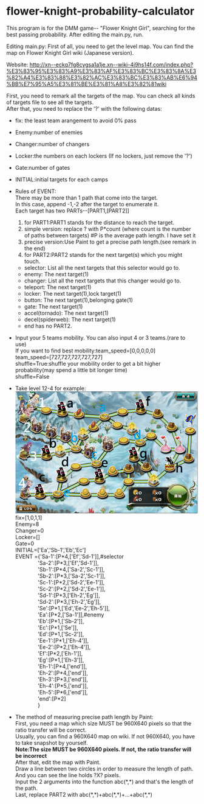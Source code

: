 # flower-knight-probability-calculator
This program is for the DMM game-- "Flower Knight Girl", searching for the best passing probability.
After editing the main.py, run.

Editing main.py:
First of all, you need to get the level map.
You can find the map on Flower Knight Girl wiki (Japanese version).

Website:
http://xn--eckq7fg8cygsa1a1je.xn--wiki-4i9hs14f.com/index.php?%E3%83%95%E3%83%A9%E3%83%AF%E3%83%BC%E3%83%8A%E3%82%A4%E3%83%88%E3%82%AC%E3%83%BC%E3%83%AB%E6%94%BB%E7%95%A5%E3%81%BE%E3%81%A8%E3%82%81wiki


First, you need to remark all the targets of the map. You can check all kinds of targets file to see all the targets.  
After that, you need to replace the '?' with the following datas:  
* fix: the least team arangement to avoid 0% pass  
* Enemy:number of enemies  
* Changer:number of changers  
* Locker:the numbers on each lockers (If no lockers, just remove the '?')  
* Gate:number of gates  
* INITIAL:initial targets for each camps  
* Rules of EVENT:  
There may be more than 1 path that come into the target.  
In this case, append -1,-2 after the target to enumerate it.  
Each target has two PARTs--[PART1,[PART2]]  
  1. for PART1:PART1 stands for the distance to reach the target.  
    1. simple version: replace ? with P\*count (where count is the number of paths between targets) #P is the average path length. I have set it  
    2. precise version:Use Paint to get a precise path length.(see remark in the end)
  2. for PART2:PART2 stands for the next target(s) which you might touch.  
    * selector: List all the next targets that this selector would go to.  
    * enemy: The next target(1)  
    * changer: List all the next targets that this changer would go to.  
    * teleport: The next target(1)  
    * locker: The next target(1),lock target(1)  
    * button: The next target(1),belonging gate(1)  
    * gate: The next target(1)  
    * accel(tornado): The next target(1)  
    * decel(spiderweb): The next target(1)  
    * end has no PART2.  
* Input your 5 teams mobility. You can also input 4 or 3 teams.(rare to use)  
If you want to find best mobility:team_speed=[0,0,0,0,0]  
team_speed=[727,727,727,727,727]  
shuffle=True:shuffle your mobility order to get a bit higher probability(may spend a little bit longer time)  
shuffle=False  

* Take level 12-4 for example:  
![alt tag](https://raw.githubusercontent.com/JAG3R/flower-knight-probability-calculator/master/12-4(example).png)
fix=[1,0,1,1]  
Enemy=8  
Changer=0  
Locker=[]  
Gate=0  
INITIAL=['Ea','Sb-1','Eb','Ec']  
EVENT ={'Sa-1':[P\*4,['Ef','Sd-1']],#selector  
&nbsp;&nbsp;&nbsp;&nbsp;&nbsp;&nbsp;&nbsp;&nbsp;&nbsp;&nbsp;&nbsp;&nbsp;&nbsp;&nbsp;&nbsp;'Sa-2':[P\*3,['Ef','Sd-1']],  
&nbsp;&nbsp;&nbsp;&nbsp;&nbsp;&nbsp;&nbsp;&nbsp;&nbsp;&nbsp;&nbsp;&nbsp;&nbsp;&nbsp;&nbsp;'Sb-1':[P\*4,['Sa-2','Sc-1']],  
&nbsp;&nbsp;&nbsp;&nbsp;&nbsp;&nbsp;&nbsp;&nbsp;&nbsp;&nbsp;&nbsp;&nbsp;&nbsp;&nbsp;&nbsp;'Sb-2':[P\*3,['Sa-2','Sc-1']],  
&nbsp;&nbsp;&nbsp;&nbsp;&nbsp;&nbsp;&nbsp;&nbsp;&nbsp;&nbsp;&nbsp;&nbsp;&nbsp;&nbsp;&nbsp;'Sc-1':[P\*2,['Sd-2','Ee-1']],  
&nbsp;&nbsp;&nbsp;&nbsp;&nbsp;&nbsp;&nbsp;&nbsp;&nbsp;&nbsp;&nbsp;&nbsp;&nbsp;&nbsp;&nbsp;'Sc-2':[P\*2,['Sd-2','Ee-1']],  
&nbsp;&nbsp;&nbsp;&nbsp;&nbsp;&nbsp;&nbsp;&nbsp;&nbsp;&nbsp;&nbsp;&nbsp;&nbsp;&nbsp;&nbsp;'Sd-1':[P\*3,['Eh-2','Eg']],  
&nbsp;&nbsp;&nbsp;&nbsp;&nbsp;&nbsp;&nbsp;&nbsp;&nbsp;&nbsp;&nbsp;&nbsp;&nbsp;&nbsp;&nbsp;'Sd-2':[P\*3,['Eh-2','Eg']],  
&nbsp;&nbsp;&nbsp;&nbsp;&nbsp;&nbsp;&nbsp;&nbsp;&nbsp;&nbsp;&nbsp;&nbsp;&nbsp;&nbsp;&nbsp;'Se':[P\*1,['Ed','Ee-2','Eh-5']],  
&nbsp;&nbsp;&nbsp;&nbsp;&nbsp;&nbsp;&nbsp;&nbsp;&nbsp;&nbsp;&nbsp;&nbsp;&nbsp;&nbsp;&nbsp;'Ea':[P\*2,['Sa-1']],#enemy  
&nbsp;&nbsp;&nbsp;&nbsp;&nbsp;&nbsp;&nbsp;&nbsp;&nbsp;&nbsp;&nbsp;&nbsp;&nbsp;&nbsp;&nbsp;'Eb':[P\*1,['Sb-2']],  
&nbsp;&nbsp;&nbsp;&nbsp;&nbsp;&nbsp;&nbsp;&nbsp;&nbsp;&nbsp;&nbsp;&nbsp;&nbsp;&nbsp;&nbsp;'Ec':[P\*1,['Se']],  
&nbsp;&nbsp;&nbsp;&nbsp;&nbsp;&nbsp;&nbsp;&nbsp;&nbsp;&nbsp;&nbsp;&nbsp;&nbsp;&nbsp;&nbsp;'Ed':[P\*1,['Sc-2']],  
&nbsp;&nbsp;&nbsp;&nbsp;&nbsp;&nbsp;&nbsp;&nbsp;&nbsp;&nbsp;&nbsp;&nbsp;&nbsp;&nbsp;&nbsp;'Ee-1':[P\*1,['Eh-4']],  
&nbsp;&nbsp;&nbsp;&nbsp;&nbsp;&nbsp;&nbsp;&nbsp;&nbsp;&nbsp;&nbsp;&nbsp;&nbsp;&nbsp;&nbsp;'Ee-2':[P\*2,['Eh-4']],  
&nbsp;&nbsp;&nbsp;&nbsp;&nbsp;&nbsp;&nbsp;&nbsp;&nbsp;&nbsp;&nbsp;&nbsp;&nbsp;&nbsp;&nbsp;'Ef':[P\*2,['Eh-1']],  
&nbsp;&nbsp;&nbsp;&nbsp;&nbsp;&nbsp;&nbsp;&nbsp;&nbsp;&nbsp;&nbsp;&nbsp;&nbsp;&nbsp;&nbsp;'Eg':[P\*1,['Eh-3']],  
&nbsp;&nbsp;&nbsp;&nbsp;&nbsp;&nbsp;&nbsp;&nbsp;&nbsp;&nbsp;&nbsp;&nbsp;&nbsp;&nbsp;&nbsp;'Eh-1':[P\*4,['end']],  
&nbsp;&nbsp;&nbsp;&nbsp;&nbsp;&nbsp;&nbsp;&nbsp;&nbsp;&nbsp;&nbsp;&nbsp;&nbsp;&nbsp;&nbsp;'Eh-2':[P\*4,['end']],  
&nbsp;&nbsp;&nbsp;&nbsp;&nbsp;&nbsp;&nbsp;&nbsp;&nbsp;&nbsp;&nbsp;&nbsp;&nbsp;&nbsp;&nbsp;'Eh-3':[P\*3,['end']],  
&nbsp;&nbsp;&nbsp;&nbsp;&nbsp;&nbsp;&nbsp;&nbsp;&nbsp;&nbsp;&nbsp;&nbsp;&nbsp;&nbsp;&nbsp;'Eh-4':[P\*5,['end']],  
&nbsp;&nbsp;&nbsp;&nbsp;&nbsp;&nbsp;&nbsp;&nbsp;&nbsp;&nbsp;&nbsp;&nbsp;&nbsp;&nbsp;&nbsp;'Eh-5':[P\*6,['end']],  
&nbsp;&nbsp;&nbsp;&nbsp;&nbsp;&nbsp;&nbsp;&nbsp;&nbsp;&nbsp;&nbsp;&nbsp;&nbsp;&nbsp;&nbsp;'end':[P\*2]  
&nbsp;&nbsp;&nbsp;&nbsp;&nbsp;&nbsp;&nbsp;&nbsp;&nbsp;&nbsp;&nbsp;&nbsp;&nbsp;&nbsp;&nbsp;}


* The method of measuring precise path length by Paint:  
First, you need a map which size MUST be 960X640 pixels so that the ratio transfer will be correct.  
Usually, you can find a 960X640 map on wiki. If not 960X640, you have to take snapshot by yourself.  
**Note:The size MUST be 960X640 pixels. If not, the ratio transfer will be incorrect**  
After that, edit the map with Paint.  
Draw a line between two circles in order to measure the length of path.
And you can see the line holds ?X? pixels.  
Input the 2 arguments into the function abc(\*,\*) and that's the length of the path.  
Last, replace PART2 with abc(\*,\*)+abc(\*,\*)+...+abc(\*,\*)

